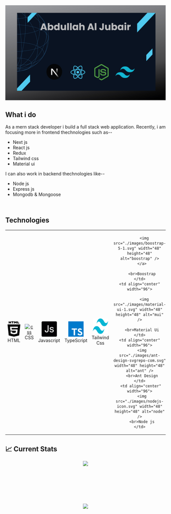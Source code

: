 <img src="https://raw.githubusercontent.com/jubairJnu/jubairJnu/main/git-cover.jpg" />

## What i do

As a mern stack developer i build a full stack web application. Recently, i am focusing more in frontend thechnologies such as--



- Next js
- React js
- Redux
- Tailwind css
- Material ui

I can also work in backend thechnologies like--

- Node js
- Express js
- Mongodb & Mongoose


<br>
<h2 align="left">Technologies</h2>
<table>
  <tr>
    <td align="center" width="96">
      <a href="#macropower-tech">
        <img src="./images/html5-2.svg" width="48" height="48" alt="html" />
      </a>
      <br>HTML
    </td>
    <td align="center" width="96">
      <a href="#macropower-tech">
        <img src="./images/css-4" width="48" height="48" alt="css" />
      </a>
      <br>CSS
    </td>
    <td align="center" width="96">
      <a href="#macropower-tech">
        <img src="./images/javascript-2.svg" width="48" height="48" alt="js" />
      </a>
      <br>Javascript
    </td>
    <td align="center" width="96">
      <a href="#macropower-tech">
        <img src="./images/typescript.svg" width="48" height="48" alt="TypeScript" />
      </a>
      <br>TypeScript
    </td>
    <td align="center" width="96">
      <a href="#macropower-tech" >
        <img src="./images/tailwind-css-2.svg" width="48" height="48" alt="html" />
      </a>
      <br>Tailwind Css
    </td>
    <td align="center" width="96"> 
      <a>
        
        <img src="./images/boostrap-5-1.svg" width="48" height="48" alt="boostrap" />
      </a>
      
      <br>Boostrap
    </td>
    <td align="center"  width="96">
      
        <img src="./images/material-ui-1.svg" width="48" height="48" alt="mui" />
      
      <br>Material Ui
    </td>
    <td align="center" width="96">
      <img src="./images/ant-design-svgrepo-com.svg" width="48" height="48" alt="ant" />
      <br>Ant Design
    </td>
     <td align="center" width="96">
      <img src="./images/nodejs-icon.svg" width="48" height="48" alt="node" />
      <br>Node js
    </td>
  </tr>
</table>


## :chart_with_upwards_trend: Current Stats

<p align="center">
  <img width="60%" src="https://github-readme-streak-stats.herokuapp.com?user=jubairJnu&theme=midnight-purple&hide_border=true&background=0D1117&stroke=0D1117&fire=FF1CF7&sideLabels=00F0FF&currStreakNum=FF1CF7&ring=FF1CF7&currStreakLabel=FF1CF7&sideNums=00F0FF" />
</p>



<br><br><br><br><br>
  <div align=center>
    <a href="https://github.com/anuraghazra/github-readme-stats">
      <img height=200 align="center" src="https://github-readme-stats.vercel.app/api/top-langs/?username=jubairJnu&hide=c%23,powershell,Mathematica,Ruby,Objective-C,Objective-C%2b%2b,Cuda&title_color=61dafb&text_color=ffffff&icon_color=61dafb&bg_color=20232a&langs_count=8&layout=compact&border_color=61dafb&hide_border=true&size_weight=0.5&count_weight=0.5" />
    </a>
  </div>
